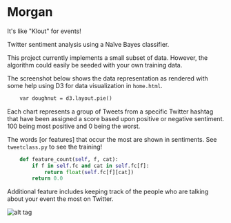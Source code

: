 Morgan
=======

It's like "Klout" for events!

Twitter sentiment analysis using a Naïve Bayes classifier.

This project currently implements a small subset of data. However, the algorithm could easily be seeded with your own training data.

The screenshot below shows the data representation as rendered with some help using D3 for data visualization in `home.html`.

```html
    var doughnut = d3.layout.pie()
```

Each chart represents a group of Tweets from a specific Twitter hashtag that have been assigned a score based upon positive or negative sentiment. 100 being most positive and 0 being the worst.

The words [or features] that occur the most are shown in sentiments. See `tweetclass.py` to see the training!

```python
    def feature_count(self, f, cat):
        if f in self.fc and cat in self.fc[f]:
            return float(self.fc[f][cat])
        return 0.0
```

Additional feature includes keeping track of the people who are talking about your event the most on Twitter.

![alt tag](https://raw.github.com/meganspeir/Morgan/master/screenshot.png)

